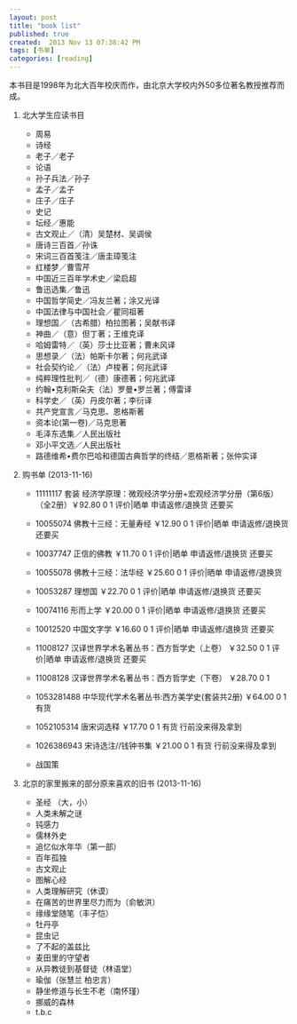 ```yaml
---
layout: post
title: "book list"
published: true
created:  2013 Nov 13 07:38:42 PM
tags: [书单]
categories: [reading]
---
```


本书目是1998年为北大百年校庆而作，由北京大学校内外50多位著名教授推荐而成。

1. 北大学生应读书目     
    * 周易 
    * 诗经 
    * 老子／老子 
    * 论语     
    * 孙子兵法／孙子 
    * 孟子／孟子 
    * 庄子／庄子 
    * 史记    
    * 坛经／惠能 
    * 古文观止／（清）吴楚材、吴调侯  
    * 唐诗三百首／孙诛 
    * 宋词三百首笺注／唐圭璋笺注    
    * 红楼梦／曹雪芹 
    * 中国近三百年学术史／梁启超     
    * 鲁迅选集／鲁迅 
    * 中国哲学简史／冯友兰著；涂又光译     
    * 中国法律与中国社会／瞿同祖著 
    * 理想国／（古希腊）柏拉图著；吴献书译    
    * 神曲／（意）但丁著；王维克译 
    * 哈姆雷特／（英）莎士比亚著；曹未风译    
    * 思想录／（法）帕斯卡尔著；何兆武译 
    * 社会契约论／（法）卢梭著；何兆武译     
    * 纯粹理性批判／（德）康德著；何兆武译 
    * 约翰•克利斯朵夫（法）罗曼•罗兰著；傅雷译    
    * 科学史／（英）丹皮尔著；李衍译 
    * 共产党宣言／马克思、恩格斯著    
    * 资本论(第一卷)／马克思著 
    * 毛泽东选集／人民出版社     
    * 邓小平文选／人民出版社 
    * 路德维希•费尔巴哈和德国古典哲学的终结／恩格斯著；张仲实译


1. 购书单 (2013-11-16) 
    * 11111117 套装 经济学原理：微观经济学分册+宏观经济学分册（第6版）（全2册）￥92.80 0 1 评价|晒单 申请返修/退换货  还要买 
    * 10055074 佛教十三经：无量寿经    ￥12.90 0 1 评价|晒单 申请返修/退换货  还要买 
    * 10037747 正信的佛教      ￥11.70 0 1 评价|晒单 申请返修/退换货  还要买 
    * 10055078 佛教十三经：法华经      ￥25.60 0 1 评价|晒单 申请返修/退换货   
    * 10053287 理想国  ￥22.70 0 1 评价|晒单 申请返修/退换货  还要买 
    * 10074116 形而上学        ￥20.00 0 1 评价|晒单 申请返修/退换货  还要买 
    * 10012520 中国文字学      ￥16.60 0 1 评价|晒单 申请返修/退换货  还要买 
    * 11008127 汉译世界学术名著丛书：西方哲学史（上卷）        ￥32.50 0 1 评价|晒单 申请返修/退换货  还要买 
    * 11008128 汉译世界学术名著丛书：西方哲学史（下卷）        ￥28.70 0 1 
    * 1053281488 中华现代学术名著丛书:西方美学史(套装共2册)      ￥64.00 0 1 有货  

    * 1052105314 唐宋词选释      ￥17.70 0 1 有货                 行前没来得及拿到
    * 1026386943 宋诗选注//钱钟书集      ￥21.00 0 1 有货         行前没来得及拿到
    * 战国策
  
1. 北京的家里搬来的部分原来喜欢的旧书 (2013-11-16) 
    * 圣经 （大，小）
    * 人类未解之谜
    * 钝感力
    * 儒林外史
    * 追忆似水年华（第一部）
    * 百年孤独
    * 古文观止
    * 图解心经
    * 人类理解研究（休谟）
    * 在痛苦的世界里尽力而为（俞敏洪）
    * 缘缘堂随笔（丰子恺）
    * 牡丹亭
    * 昆虫记
    * 了不起的盖兹比
    * 麦田里的守望者
    * 从异教徒到基督徒（林语堂）
    * 瑜伽（张慧兰 柏忠言）
    * 静坐修道与长生不老（南怀瑾）
    * 挪威的森林
    * t.b.c


  
